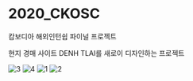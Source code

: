 # 2020_CKOSC
캄보디아 해외인턴쉽 파이널 프로젝트

현지 경매 사이트 DENH TLAI를 새로이 디자인하는 프로젝트

![3](https://user-images.githubusercontent.com/63948484/120751908-c0058500-c543-11eb-829c-cabebf27a533.jpg)
![4](https://user-images.githubusercontent.com/63948484/120751912-c136b200-c543-11eb-9522-fab7b56317b9.jpg)
![1](https://user-images.githubusercontent.com/63948484/120751913-c136b200-c543-11eb-83ab-3fac0b67521a.jpg)
![2](https://user-images.githubusercontent.com/63948484/120751915-c1cf4880-c543-11eb-888a-214dbbb8259e.jpg)
